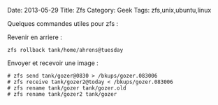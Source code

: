 Date: 2013-05-29
Title: Zfs
Category: Geek
Tags: zfs,unix,ubuntu,linux

Quelques commandes utiles pour zfs :


Revenir en arriere :

	zfs rollback tank/home/ahrens@tuesday

Envoyer et recevoir une image :


	# zfs send tank/gozer@0830 > /bkups/gozer.083006
	# zfs receive tank/gozer2@today < /bkups/gozer.083006
	# zfs rename tank/gozer tank/gozer.old
	# zfs rename tank/gozer2 tank/gozer